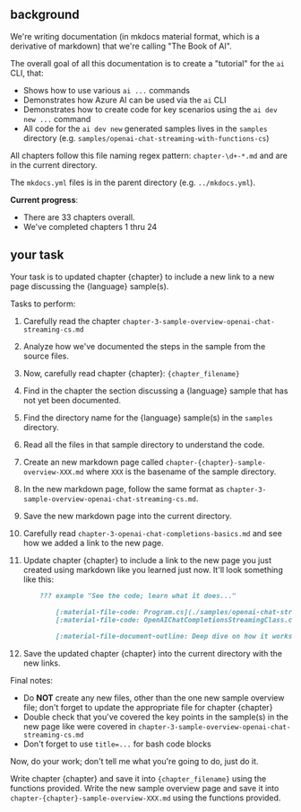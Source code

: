 ## background

We're writing documentation (in mkdocs material format, which is a derivative of markdown) that we're calling "The Book of AI".  

The overall goal of all this documentation is to create a "tutorial" for the `ai` CLI, that:  
* Shows how to use various `ai ...` commands  
* Demonstrates how Azure AI can be used via the `ai` CLI  
* Demonstrates how to create code for key scenarios using the `ai dev new ...` command  
* All code for the `ai dev new` generated samples lives in the `samples` directory (e.g. `samples/openai-chat-streaming-with-functions-cs`)

All chapters follow this file naming regex pattern: `chapter-\d+-*.md` and are in the current directory.  

The `mkdocs.yml` files is in the parent directory (e.g. `../mkdocs.yml`).  

**Current progress**:  
* There are 33 chapters overall.  
* We've completed chapters 1 thru 24

## your task

Your task is to updated chapter {chapter} to include a new link to a new page discussing the {language} sample(s). 

Tasks to perform:
1. Carefully read the chapter `chapter-3-sample-overview-openai-chat-streaming-cs.md`
2. Analyze how we've documented the steps in the sample from the source files.
3. Now, carefully read chapter {chapter}: `{chapter_filename}`
4. Find in the chapter the section discussing a {language} sample that has not yet been documented.
5. Find the directory name for the {language} sample(s) in the `samples` directory.
6. Read all the files in that sample directory to understand the code.
7. Create an new markdown page called `chapter-{chapter}-sample-overview-XXX.md` where `XXX` is the basename of the sample directory.
8. In the new markdown page, follow the same format as `chapter-3-sample-overview-openai-chat-streaming-cs.md`.
9. Save the new markdown page into the current directory.
10. Carefully read `chapter-3-openai-chat-completions-basics.md` and see how we added a link to the new page.
11. Update chapter {chapter} to include a link to the new page you just created using markdown like you learned just now. It'll look something like this:

    ```markdown
        ??? example "See the code; learn what it does..."

            [:material-file-code: Program.cs](./samples/openai-chat-streaming-cs/Program.cs)  
            [:material-file-code: OpenAIChatCompletionsStreamingClass.cs](./samples/openai-chat-streaming-cs/OpenAIChatCompletionsStreamingClass.cs)  

            [:material-file-document-outline: Deep dive on how it works](./chapter-3-sample-overview-openai-chat-streaming-cs.md)  
    ```
12. Save the updated chapter {chapter} into the current directory with the new links.

Final notes:
* Do **NOT** create any new files, other than the one new sample overview file; don't forget to update the appropriate file for chapter {chapter}
* Double check that you've covered the key points in the sample(s) in the new page like were covered in `chapter-3-sample-overview-openai-chat-streaming-cs.md`
* Don't forget to use `title=...` for bash code blocks

Now, do your work; don't tell me what you're going to do, just do it.

Write chapter {chapter} and save it into `{chapter_filename}` using the functions provided.
Write the new sample overview page and save it into `chapter-{chapter}-sample-overview-XXX.md` using the functions provided.
